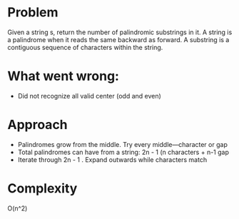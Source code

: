 # Problem
Given a string s, return the number of palindromic substrings in it.
A string is a palindrome when it reads the same backward as forward.
A substring is a contiguous sequence of characters within the string.

# What went wrong:
- Did not recognize all valid center (odd and even)

# Approach
- Palindromes grow from the middle. Try every middle—character or gap
- Total palindromes can have from a string: 2n - 1 (n characters + n-1 gap
- Iterate through 2n - 1 . Expand outwards while characters match

# Complexity
O(n^2)